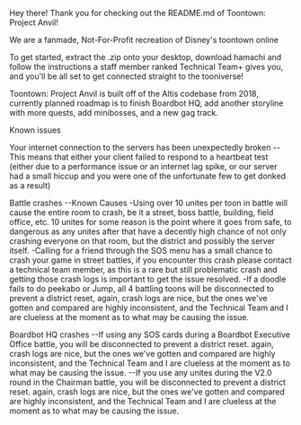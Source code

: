 Hey there! Thank you for checking out the README.md of Toontown: Project Anvil!

We are a fanmade, Not-For-Profit recreation of Disney's toontown online

To get started, extract the .zip onto your desktop, download hamachi and follow the instructions a staff member ranked Technical Team+ gives you, and you'll be all set to get connected straight to the tooniverse!

Toontown: Project Anvil is built off of the Altis codebase from 2018, currently planned roadmap is to finish Boardbot HQ, add another storyline with more quests, add minibosses, and a new gag track.


Known issues

Your internet connection to the servers has been unexpectedly broken
--This means that either your client failed to respond to a heartbeat test (either due to a performance issue or an internet lag spike, or our server had a small hiccup and you were one of the unfortunate few to get donked as a result)

Battle crashes
--Known Causes
-Using over 10 unites per toon in battle will cause the entire room to crash, be it a street, boss battle, building, field office, etc. 10 unites for some reason is the point where it goes from safe, to dangerous as any unites after that have a decently high chance of not only crashing everyone on that room, but the district and possibly the server itself.
-Calling for a friend through the SOS menu has a small chance to crash your game in street battles, if you encounter this crash please contact a technical team member, as this is a rare but still problematic crash and getting those crash logs is important to get the issue resolved.
-If a doodle fails to do peekabo or Jump, all 4 battling toons will be disconnected to prevent a district reset, again, crash logs are nice, but the ones we've gotten and compared are highly inconsistent, and the Technical Team and I are clueless at the moment as to what may be causing the issue.


Boardbot HQ crashes
--If using any SOS cards during a Boardbot Executive Office battle, you will be disconnected to prevent a district reset. again, crash logs are nice, but the ones we've gotten and compared are highly inconsistent, and the Technical Team and I are clueless at the moment as to what may be causing the issue.
--If you use any unites during the V2.0 round in the Chairman battle, you will be disconnected to prevent a district reset. again, crash logs are nice, but the ones we've gotten and compared are highly inconsistent, and the Technical Team and I are clueless at the moment as to what may be causing the issue.

